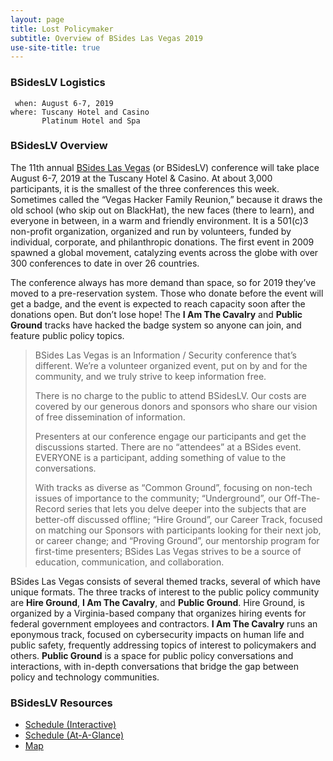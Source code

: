 ```yaml
---
layout: page
title: Lost Policymaker
subtitle: Overview of BSides Las Vegas 2019
use-site-title: true
---
```


### BSidesLV Logistics

```
 when: August 6-7, 2019
where: Tuscany Hotel and Casino
       Platinum Hotel and Spa
```

### BSidesLV Overview

The 11th annual [BSides Las Vegas](https://bsideslv.org) (or BSidesLV) conference will take place August 6-7, 2019 at the Tuscany Hotel & Casino. At about 3,000 participants, it is the smallest of the three conferences this week. Sometimes called the “Vegas Hacker Family Reunion,” because it draws the old school (who skip out on BlackHat), the new faces (there to learn), and everyone in between, in a warm and friendly environment. It is a 501(c)3 non-profit organization, organized and run by volunteers, funded by individual, corporate, and philanthropic donations. The first event in 2009 spawned a global movement, catalyzing events across the globe with over 300 conferences to date in over 26 countries.

The conference always has more demand than space, so for 2019 they’ve moved to a pre-reservation system. Those who donate before the event will get a badge, and the event is expected to reach capacity soon after the donations open. But don’t lose hope! The **I Am The Cavalry** and **Public Ground** tracks have hacked the badge system so anyone can join, and feature public policy topics.

>BSides Las Vegas is an Information / Security conference that’s different. We’re a volunteer organized event, put on by and for the community, and we truly strive to keep information free.
>
>There is no charge to the public to attend BSidesLV. Our costs are covered by our generous donors and sponsors who share our vision of free dissemination of information.
>
>Presenters at our conference engage our participants and get the discussions started. There are no “attendees” at a BSides event. EVERYONE is a participant, adding something of value to the conversations.
>
>With tracks as diverse as “Common Ground”, focusing on non-tech issues of importance to the community; “Underground”, our Off-The-Record series that lets you delve deeper into the subjects that are better-off discussed offline; “Hire Ground”, our Career Track, focused on matching our Sponsors with participants looking for their next job, or career change; and “Proving Ground”, our mentorship program for first-time presenters; BSides Las Vegas strives to be a source of education, communication, and collaboration.

BSides Las Vegas consists of several themed tracks, several of which have unique formats. The three tracks of interest to the public policy community are **Hire Ground**, **I Am The Cavalry**, and **Public Ground**. Hire Ground, is organized by a Virginia-based company that organizes hiring events for federal government employees and contractors. **I Am The Cavalry** runs an eponymous track, focused on cybersecurity impacts on human life and public safety, frequently addressing topics of interest to policymakers and others. **Public Ground** is a space for public policy conversations and interactions, with in-depth conversations that bridge the gap between policy and technology communities.

### BSidesLV Resources
* [Schedule (Interactive)](https://www.bsideslv.org/schedule-2/)
* [Schedule (At-A-Glance)](https://www.bsideslv.org/wp-content/uploads/2019/07/20190719_BSLV2019_schedule_grid_WEB.pdf)
* [Map](https://www.bsideslv.org/conference-map/)
